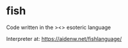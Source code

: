 # fish
Code written in the >&lt;> esoteric language

Interpreter at: https://aidenw.net/fishlanguage/
